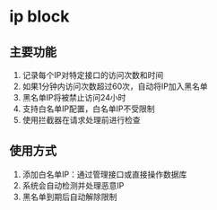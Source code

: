 <!--
 * @Author: jackning 270580156@qq.com
 * @Date: 2024-12-24 17:49:47
 * @LastEditors: jackning 270580156@qq.com
 * @LastEditTime: 2024-12-24 17:50:53
 * @Description: bytedesk.com https://github.com/Bytedesk/bytedesk
 *   Please be aware of the BSL license restrictions before installing Bytedesk IM – 
 *  selling, reselling, or hosting Bytedesk IM as a service is a breach of the terms and automatically terminates your rights under the license. 
 *  仅支持企业内部员工自用，严禁私自用于销售、二次销售或者部署SaaS方式销售 
 *  Business Source License 1.1: https://github.com/Bytedesk/bytedesk/blob/main/LICENSE 
 *  contact: 270580156@qq.com 
 *  联系：270580156@qq.com
 * Copyright (c) 2024 by bytedesk.com, All Rights Reserved. 
-->
# ip block

## 主要功能

1. 记录每个IP对特定接口的访问次数和时间
2. 如果1分钟内访问次数超过60次，自动将IP加入黑名单
3. 黑名单IP将被禁止访问24小时
4. 支持白名单IP配置，白名单IP不受限制
5. 使用拦截器在请求处理前进行检查

## 使用方式

1. 添加白名单IP：通过管理接口或直接操作数据库
2. 系统会自动检测并处理恶意IP
3. 黑名单到期后自动解除限制
